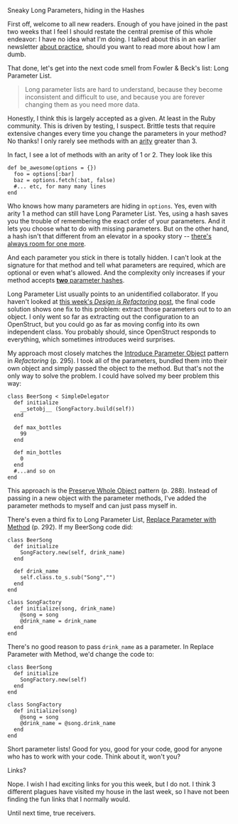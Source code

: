 Sneaky Long Parameters, hiding in the Hashes

First off, welcome to all new readers. Enough of you have joined in the past two weeks that I feel I should restate the central premise of this whole endeavor: I have no idea what I'm doing. I talked about this in an earlier newsletter [about practice](http://tinyletter.com/ianwhitney/letters/practice-and-being-dumb), should you want to read more about how I am dumb.

That done, let's get into the next code smell from Fowler & Beck's list: Long Parameter List.

> Long parameter lists are hard to understand, because they become inconsistent and difficult to use, and because you are forever changing them as you need more data.

Honestly, I think this is largely accepted as a given. At least in the Ruby community. This is driven by testing, I suspect. Brittle tests that require extensive changes every time you change the parameters in your method? No thanks! I only rarely see methods with an [arity](https://en.wikipedia.org/wiki/Arity) greater than 3.

In fact, I see a lot of methods with an arity of 1 or 2. They look like this

```
def be_awesome(options = {})
  foo = options[:bar]
  baz = options.fetch(:bat, false)
  #... etc, for many many lines
end
```

Who knows how many parameters are hiding in `options`. Yes, even with arity 1 a method can still have Long Parameter List. Yes, using a hash saves you the trouble of remembering the exact order of your parameters. And it lets you choose what to do with missing parameters. But on the other hand, a hash isn't that different from an elevator in a spooky story -- [there's always room for one more](http://www.snopes.com/horrors/ghosts/onemore.asp).

And each parameter you stick in there is totally hidden. I can't look at the signature for that method and tell what parameters are required, which are optional or even what's allowed. And the complexity only increases if your method accepts [**two** parameter hashes](http://apidock.com/rails/ActionView/Helpers/DateHelper/date_select).

Long Parameter List usually points to an unidentified collaborator. If you haven't looked at [this week's _Design is Refactoring_ post](http://designisrefactoring.com/2015/02/16/true-in-action/), the final code solution shows one fix to this problem: extract those parameters out to to an object. I only went so far as extracting out the configuration to an OpenStruct, but you could go as far as moving config into its own independent class. You probably should, since OpenStruct responds to everything, which sometimes introduces weird surprises.

My approach most closely matches the [Introduce Parameter Object](http://refactoring.com/catalog/introduceParameterObject.html) pattern in _Refactoring_ (p. 295). I took all of the parameters, bundled them into their own object and simply passed the object to the method. But that's not the only way to solve the problem. I could have solved my beer problem this way:

```
class BeerSong < SimpleDelegator
  def initialize
    __setobj__ (SongFactory.build(self))
  end

  def max_bottles
    99
  end

  def min_bottles
    0
  end
  #...and so on
end
```

This approach is the [Preserve Whole Object](http://refactoring.com/catalog/preserveWholeObject.html) pattern (p. 288). Instead of passing in a new object with the parameter methods, I've added the parameter methods to myself and can just pass myself in.

There's even a third fix to Long Parameter List, [Replace Parameter with Method](http://refactoring.com/catalog/replaceParameterWithMethod.html) (p. 292). If my BeerSong code did:

```
class BeerSong
  def initialize
    SongFactory.new(self, drink_name)
  end

  def drink_name
    self.class.to_s.sub("Song","")
  end
end

class SongFactory
  def initialize(song, drink_name)
    @song = song
    @drink_name = drink_name
  end
end
```

There's no good reason to pass `drink_name` as a parameter. In Replace Parameter with Method, we'd change the code to:

```
class BeerSong
  def initialize
    SongFactory.new(self)
  end
end

class SongFactory
  def initialize(song)
    @song = song
    @drink_name = @song.drink_name
  end
end
```

Short parameter lists! Good for you, good for your code, good for anyone who has to work with your code. Think about it, won't you?

Links?

Nope. I wish I had exciting links for you this week, but I do not. I think 3 different plagues have visited my house in the last week, so I have not been finding the fun links that I normally would.

Until next time, true receivers.
